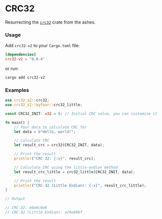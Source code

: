 # CRC32

Resurrecting the [`crc32`](https://crates.io/crates/crc32) crate from the ashes.

### Usage

Add `crc32-v2` to your `Cargo.toml` file:

```toml
[dependencies]
crc32-v2 = "0.0.4"
```

or run:

```sh
cargo add crc32-v2
```

### Examples

```rust
use crc32_v2::crc32;
use crc32_v2::byfour::crc32_little;

const CRC32_INIT: u32 = 0; // Initial CRC value, you can customize it

fn main() {
    // Your data to calculate CRC for
    let data = b"Hello, world!";

    // Calculate CRC
    let result_crc = crc32(CRC32_INIT, data);

    // Print the result
    println!("CRC-32: {:x}", result_crc);

    // Calculate CRC using the little-endian method
    let result_crc_little = crc32_little(CRC32_INIT, data);

    // Print the result
    println!("CRC-32 (Little Endian): {:x}", result_crc_little);
}

// Output

// CRC-32: ebe6c6e6
// CRC-32 (Little Endian): a29eb9bf
```